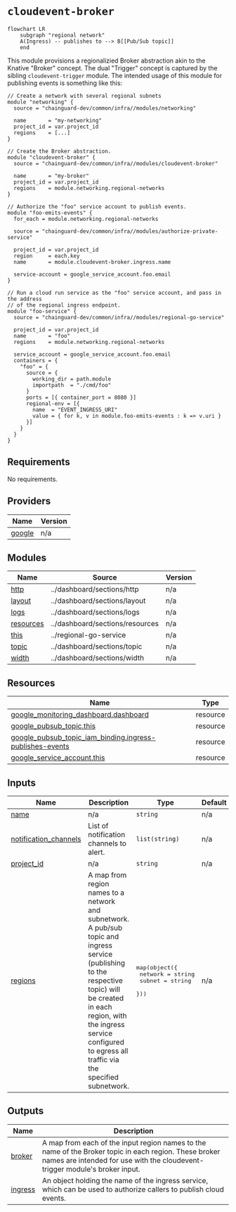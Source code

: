 # `cloudevent-broker`

```mermaid
flowchart LR
    subgraph "regional network"
    A(Ingress) -- publishes to --> B[[Pub/Sub topic]]
    end
```

This module provisions a regionalizied Broker abstraction akin to the Knative
"Broker" concept. The dual "Trigger" concept is captured by the sibling
`cloudevent-trigger` module. The intended usage of this module for publishing
events is something like this:

```hcl
// Create a network with several regional subnets
module "networking" {
  source = "chainguard-dev/common/infra//modules/networking"

  name       = "my-networking"
  project_id = var.project_id
  regions    = [...]
}

// Create the Broker abstraction.
module "cloudevent-broker" {
  source = "chainguard-dev/common/infra//modules/cloudevent-broker"

  name       = "my-broker"
  project_id = var.project_id
  regions    = module.networking.regional-networks
}

// Authorize the "foo" service account to publish events.
module "foo-emits-events" {
  for_each = module.networking.regional-networks

  source = "chainguard-dev/common/infra//modules/authorize-private-service"

  project_id = var.project_id
  region     = each.key
  name       = module.cloudevent-broker.ingress.name

  service-account = google_service_account.foo.email
}

// Run a cloud run service as the "foo" service account, and pass in the address
// of the regional ingress endpoint.
module "foo-service" {
  source = "chainguard-dev/common/infra//modules/regional-go-service"

  project_id = var.project_id
  name       = "foo"
  regions    = module.networking.regional-networks

  service_account = google_service_account.foo.email
  containers = {
    "foo" = {
      source = {
        working_dir = path.module
        importpath  = "./cmd/foo"
      }
      ports = [{ container_port = 8080 }]
      regional-env = [{
        name  = "EVENT_INGRESS_URI"
        value = { for k, v in module.foo-emits-events : k => v.uri }
      }]
    }
  }
}
```

<!-- BEGIN_TF_DOCS -->
## Requirements

No requirements.

## Providers

| Name | Version |
|------|---------|
| <a name="provider_google"></a> [google](#provider\_google) | n/a |

## Modules

| Name | Source | Version |
|------|--------|---------|
| <a name="module_http"></a> [http](#module\_http) | ../dashboard/sections/http | n/a |
| <a name="module_layout"></a> [layout](#module\_layout) | ../dashboard/sections/layout | n/a |
| <a name="module_logs"></a> [logs](#module\_logs) | ../dashboard/sections/logs | n/a |
| <a name="module_resources"></a> [resources](#module\_resources) | ../dashboard/sections/resources | n/a |
| <a name="module_this"></a> [this](#module\_this) | ../regional-go-service | n/a |
| <a name="module_topic"></a> [topic](#module\_topic) | ../dashboard/sections/topic | n/a |
| <a name="module_width"></a> [width](#module\_width) | ../dashboard/sections/width | n/a |

## Resources

| Name | Type |
|------|------|
| [google_monitoring_dashboard.dashboard](https://registry.terraform.io/providers/hashicorp/google/latest/docs/resources/monitoring_dashboard) | resource |
| [google_pubsub_topic.this](https://registry.terraform.io/providers/hashicorp/google/latest/docs/resources/pubsub_topic) | resource |
| [google_pubsub_topic_iam_binding.ingress-publishes-events](https://registry.terraform.io/providers/hashicorp/google/latest/docs/resources/pubsub_topic_iam_binding) | resource |
| [google_service_account.this](https://registry.terraform.io/providers/hashicorp/google/latest/docs/resources/service_account) | resource |

## Inputs

| Name | Description | Type | Default | Required |
|------|-------------|------|---------|:--------:|
| <a name="input_name"></a> [name](#input\_name) | n/a | `string` | n/a | yes |
| <a name="input_notification_channels"></a> [notification\_channels](#input\_notification\_channels) | List of notification channels to alert. | `list(string)` | n/a | yes |
| <a name="input_project_id"></a> [project\_id](#input\_project\_id) | n/a | `string` | n/a | yes |
| <a name="input_regions"></a> [regions](#input\_regions) | A map from region names to a network and subnetwork.  A pub/sub topic and ingress service (publishing to the respective topic) will be created in each region, with the ingress service configured to egress all traffic via the specified subnetwork. | <pre>map(object({<br>    network = string<br>    subnet  = string<br>  }))</pre> | n/a | yes |

## Outputs

| Name | Description |
|------|-------------|
| <a name="output_broker"></a> [broker](#output\_broker) | A map from each of the input region names to the name of the Broker topic in each region.  These broker names are intended for use with the cloudevent-trigger module's broker input. |
| <a name="output_ingress"></a> [ingress](#output\_ingress) | An object holding the name of the ingress service, which can be used to authorize callers to publish cloud events. |
<!-- END_TF_DOCS -->
